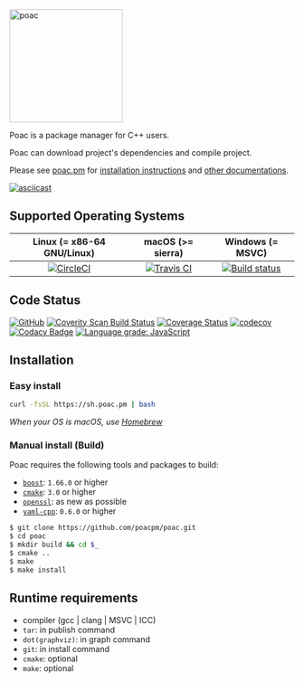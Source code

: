 <img alt="poac" src="https://raw.githubusercontent.com/poacpm/designs/master/images/logo.png" width="200px">


Poac is a package manager for C++ users.

Poac can download project's dependencies and compile project.

Please see [poac.pm](https://poac.pm) for [installation instructions](https://doc.poac.pm/en/getting-started/installation.html) and [other documentations](https://doc.poac.pm).


[![asciicast](https://asciinema.org/a/QwgRXsyeMYk62vwuZ6X6DZvcC.png)](https://asciinema.org/a/QwgRXsyeMYk62vwuZ6X6DZvcC)

## Supported Operating Systems
| Linux (= x86-64 GNU/Linux) | macOS (>= sierra) | Windows (= MSVC) |
|:---:|:---:|:---:|
|[![CircleCI](https://circleci.com/gh/poacpm/poac.svg?style=shield)](https://circleci.com/gh/poacpm/poac)|[![Travis CI](https://travis-ci.com/poacpm/poac.svg?branch=master)](https://travis-ci.com/poacpm/poac)|[![Build status](https://ci.appveyor.com/api/projects/status/6r7d0526he3nsq7l/branch/master?svg=true)](https://ci.appveyor.com/project/matken11235/poac/branch/master)|

## Code Status
[![GitHub](https://img.shields.io/github/license/poacpm/poac.svg)](https://github.com/awslabs/aws-c-common/blob/master/LICENSE)
[![Coverity Scan Build Status](https://scan.coverity.com/projects/17677/badge.svg)](https://scan.coverity.com/projects/poacpm-poac)
[![Coverage Status](https://coveralls.io/repos/github/poacpm/poac/badge.svg?branch=master)](https://coveralls.io/github/poacpm/poac?branch=master)
[![codecov](https://codecov.io/gh/poacpm/poac/branch/master/graph/badge.svg)](https://codecov.io/gh/poacpm/poac)
[![Codacy Badge](https://api.codacy.com/project/badge/Grade/4179a24c6e514bc0b3344f80bf64a40d)](https://app.codacy.com/app/matken11235/poac?utm_source=github.com&utm_medium=referral&utm_content=poacpm/poac&utm_campaign=Badge_Grade_Settings)
[![Language grade: JavaScript](https://img.shields.io/lgtm/grade/javascript/g/poacpm/poac.svg?logo=lgtm&logoWidth=18)](https://lgtm.com/projects/g/poacpm/poac/context:javascript)

## Installation
### Easy install
```bash
curl -fsSL https://sh.poac.pm | bash
```
*When your OS is macOS, use [Homebrew](https://github.com/Homebrew/brew)*

### Manual install (Build)
Poac requires the following tools and packages to build:
* [`boost`](https://github.com/boostorg): `1.66.0` or higher
* [`cmake`](https://github.com/Kitware/CMake): `3.0` or higher
* [`openssl`](https://github.com/openssl/openssl): as new as possible
* [`yaml-cpp`](https://github.com/jbeder/yaml-cpp): `0.6.0` or higher

```bash
$ git clone https://github.com/poacpm/poac.git
$ cd poac
$ mkdir build && cd $_
$ cmake ..
$ make
$ make install
```

<!--
If poac is already installed, you can build using poac:
```bash
$ poac build
```
-->

## Runtime requirements
* compiler (gcc | clang | MSVC | ICC)
* `tar`: in publish command
* `dot(graphviz)`: in graph command
* `git`: in install command
* `cmake`: optional
* `make`: optional

<!--
## Contribution
Please see [CONTRIBUTING.md](.github/CONTRIBUTING.md)
-->
